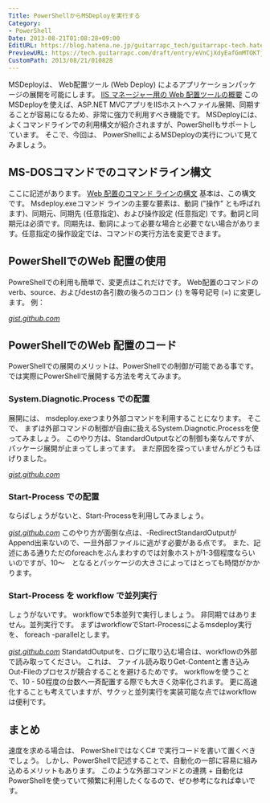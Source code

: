 ```yaml
---
Title: PowerShellからMSDeployを実行する
Category:
- PowerShell
Date: 2013-08-21T01:08:28+09:00
EditURL: https://blog.hatena.ne.jp/guitarrapc_tech/guitarrapc-tech.hatenablog.com/atom/entry/6802418398340960102
PreviewURL: https://tech.guitarrapc.com/draft/entry/eVnCjXdyEafGmMTOKTjdeUwa1Y8
CustomPath: 2013/08/21/010828
---
```


<!--
Date: 2013-08-21T01:08:28+09:00
URL: https://tech.guitarrapc.com/entry/2013/08/21/010828
-->

MSDeployは、 Web配置ツール (Web Deploy) によるアプリケーションパッケージの展開を可能にします。
[IIS マネージャー用の Web 配置ツールの概要](http://technet.microsoft.com/ja-jp/library/gg252591(v=ws.10).aspx)
このMSDeployを使えば、ASP.NET MVCアプリをIISホストへファイル展開、同期することが容易になるため、非常に強力で利用すべき機能です。 MSDeployには、よくコマンドラインでの利用構文が紹介されますが、PowerShellもサポートしています。 そこで、今回は、 PowerShellによるMSDeployの実行について見てみましょう。
## MS-DOSコマンドでのコマンドライン構文
ここに記述があります。
[Web 配置のコマンド ラインの構文](http://technet.microsoft.com/ja-jp/library/dd569106(v=ws.10).aspx)
基本は、この構文です。
Msdeploy.exeコマンド ラインの主要な要素は、動詞 ("操作" とも呼ばれます)、同期元、同期先 (任意指定)、および操作設定 (任意指定) です。動詞と同期元は必須です。同期先は、動詞によって必要な場合と必要でない場合があります。任意指定の操作設定では、コマンドの実行方法を変更できます。
## PowerShellでのWeb 配置の使用
PowreShellでの利用も簡単で、変更点はこれだけです。
Web配置のコマンドのverb、source、およびdestの各引数の後ろのコロン (:) を等号記号 (=) に変更します。
例：

<script src="https://gist.github.com/guitarrapc/fb18cd23e08d8e5956966acd9aeec610.js">// <![CDATA[

// ]]></script>
<cite class="hatena-citation">[gist.github.com](https://gist.github.com/guitarrapc/fb18cd23e08d8e5956966acd9aeec610)</cite>
## PowerShellでのWeb 配置のコード
PowerShellでの展開のメリットは、PowerShellでの制御が可能である事です。 では実際にPowerShellで展開する方法を考えてみます。
### System.Diagnotic.Process での配置
展開には、 msdeploy.exeつまり外部コマンドを利用することになります。 そこで、 まずは外部コマンドの制御が自由に扱えるSystem.Diagnotic.Processを使ってみましょう。 このやり方は、StandardOutputなどの制御も楽なんですが、パッケージ展開が止まってしまってます。 まだ原因を探っていませんがどうもほげりました。

<script src="https://gist.github.com/guitarrapc/bc5558342aae8563826e20d09d44d955.js">// <![CDATA[

// ]]></script>
<cite class="hatena-citation">[gist.github.com](https://gist.github.com/guitarrapc/bc5558342aae8563826e20d09d44d955)</cite>
### Start-Process での配置
ならばしょうがないと、Start-Processを利用してみましょう。

<script src="https://gist.github.com/guitarrapc/4984020563a22182709c4514810fffce.js">// <![CDATA[

// ]]></script>
<cite class="hatena-citation">[gist.github.com](https://gist.github.com/guitarrapc/4984020563a22182709c4514810fffce)</cite>
このやり方が面倒な点は、-RedirectStandardOutputがAppend出来ないので、一旦外部ファイルに逃がす必要がある点です。 また、記述にある通りただのforeachをぶんまわすのでは対象ホストが1-3個程度ならいいのですが、10～　となるとパッケージの大きさによってはとっても時間がかかります。
### Start-Process を workflow で並列実行
しょうがないです。 workflowで5本並列で実行しましょう。 非同期ではありません。並列実行です。 まずはworkflowでStart-Processによるmsdeploy実行を、 foreach -parallelとします。

<script src="https://gist.github.com/guitarrapc/d49f83b1c3d17d8fd2e49ff5a958bed4.js">// <![CDATA[

// ]]></script>
<cite class="hatena-citation">[gist.github.com](https://gist.github.com/guitarrapc/d49f83b1c3d17d8fd2e49ff5a958bed4)</cite>
StandatdOutputを、ログに取り込む場合は、workflowの外部で読み取ってください。 これは、 ファイル読み取りGet-Contentと書き込みOut-Fileのプロセスが競合することを避けるためです。 workflowを使うことで、10 - 50程度の台数へ一斉配置する際でも大きく効率化されます。 更に高速化することも考えていますが、サクッと並列実行を実装可能な点ではworkflowは便利です。
## まとめ
速度を求める場合は、 PowerShellではなくC# で実行コードを書いて置くべきでしょう。 しかし、PowerShellで記述することで、自動化の一部に容易に組み込めるメリットもあります。 このような外部コマンドとの連携 + 自動化はPowerShellを使っていて頻繁に利用したくなるので、ぜひ参考になれば幸いです。
